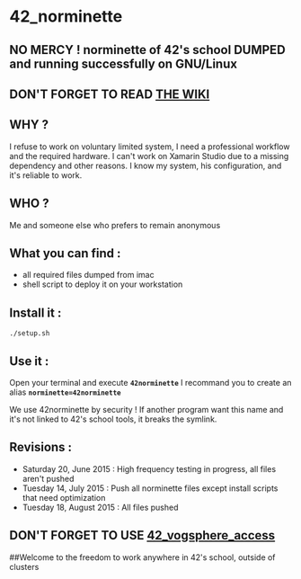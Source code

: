 # 42_norminette
## NO MERCY ! norminette of 42's school DUMPED and running successfully on GNU/Linux

## DON'T FORGET TO READ [THE WIKI](https://github.com/colundrum/42_norminette/wiki)

## WHY ?
I refuse to work on voluntary limited system, I need a professional workflow and the required hardware.
I can't work on Xamarin Studio due to a missing dependency and other reasons.
I know my system, his configuration, and it's reliable to work.

## WHO ?
Me and someone else who prefers to remain anonymous

## What you can find :
- all required files dumped from imac
- shell script to deploy it on your workstation

## Install it :
`./setup.sh`

## Use it :
Open your terminal and execute **`42norminette`**
I recommand you to create an alias **`norminette=42norminette`**

We use 42norminette by security ! If another program want this name and it's not linked to 42's school tools, it breaks the symlink.

## Revisions :
- Saturday 20, June 2015 : High frequency testing in progress, all files aren't pushed
- Tuesday 14, July 2015 : Push all norminette files except install scripts that need optimization
- Tuesday 18, August 2015 : All files pushed

## DON'T FORGET TO USE [42_vogsphere_access](https://github.com/colundrum/42_vogsphere_access)

##Welcome to the freedom to work anywhere in 42's school, outside of clusters
